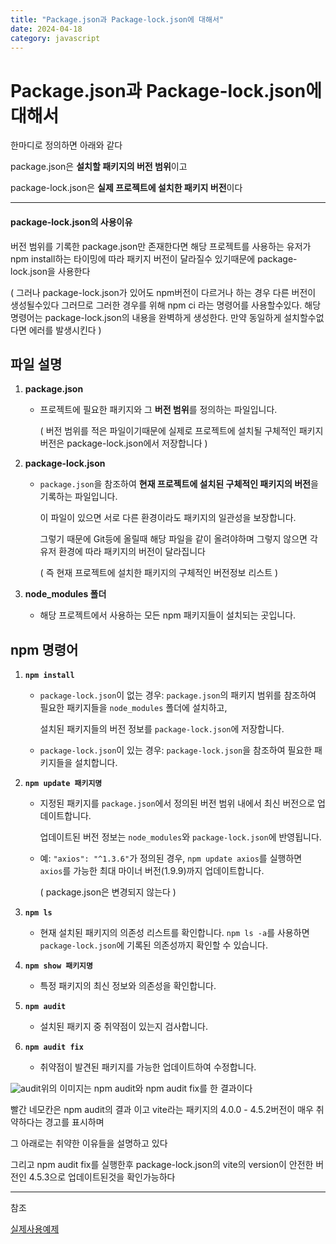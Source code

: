 ```yaml
---
title: "Package.json과 Package-lock.json에 대해서"
date: 2024-04-18
category: javascript
---
```


# Package.json과 Package-lock.json에 대해서

한마디로 정의하면 아래와 같다

package.json은 **설치할 패키지의 버전 범위**이고

package-lock.json은 **실제 프로젝트에 설치한 패키지 버전**이다

---

#### package-lock.json의 사용이유

버전 범위를 기록한 package.json만 존재한다면 해당 프로젝트를 사용하는 유저가 npm install하는 타이밍에 따라 패키지 버전이 달라질수 있기때문에 package-lock.json을 사용한다

( 그러나 package-lock.json가 있어도 npm버전이 다르거나 하는 경우 다른 버전이 생성될수있다 그러므로 그러한 경우를 위해 npm ci 라는 명령어를 사용할수있다. 해당 명령어는 package-lock.json의 내용을 완벽하게 생성한다. 만약 동일하게 설치할수없다면 에러를 발생시킨다 )

## 파일 설명

1. **package.json**

   * 프로젝트에 필요한 패키지와 그 **버전 범위**를 정의하는 파일입니다.

     ( 버전 범위를 적은 파일이기때문에 실제로 프로젝트에 설치될 구체적인 패키지 버전은 package-lock.json에서 저장합니다 )
2. **package-lock.json**

   * `package.json`을 참조하여 **현재 프로젝트에 설치된 구체적인 패키지의 버전**을 기록하는 파일입니다.

     이 파일이 있으면 서로 다른 환경이라도 패키지의 일관성을 보장합니다.

     그렇기 때문에 Git등에 올릴때 해당 파일을 같이 올려야하며 그렇지 않으면 각 유저 환경에 따라 패키지의 버전이 달라집니다

     ( 즉 현재 프로젝트에 설치한 패키지의 구체적인 버전정보 리스트 )
3. **node\_modules 폴더**

   * 해당 프로젝트에서 사용하는 모든 npm 패키지들이 설치되는 곳입니다.

## npm 명령어

1. **`npm install`**

   * `package-lock.json`이 없는 경우: `package.json`의 패키지 범위를 참조하여 필요한 패키지들을 `node_modules` 폴더에 설치하고,

     설치된 패키지들의 버전 정보를 `package-lock.json`에 저장합니다.
   * `package-lock.json`이 있는 경우: `package-lock.json`을 참조하여 필요한 패키지들을 설치합니다.
2. **`npm update 패키지명`**

   * 지정된 패키지를 `package.json`에서 정의된 버전 범위 내에서 최신 버전으로 업데이트합니다.

     업데이트된 버전 정보는 `node_modules`와 `package-lock.json`에 반영됩니다.
   * 예: `"axios": "^1.3.6"`가 정의된 경우, `npm update axios`를 실행하면 `axios`를 가능한 최대 마이너 버전(1.9.9)까지 업데이트합니다.

     ( package.json은 변경되지 않는다 )
3. **`npm ls`**

   * 현재 설치된 패키지의 의존성 리스트를 확인합니다. `npm ls -a`를 사용하면 `package-lock.json`에 기록된 의존성까지 확인할 수 있습니다.
4. **`npm show 패키지명`**

   * 특정 패키지의 최신 정보와 의존성을 확인합니다.
5. **`npm audit`**

   * 설치된 패키지 중 취약점이 있는지 검사합니다.
6. **`npm audit fix`**

   * 취약점이 발견된 패키지를 가능한 업데이트하여 수정합니다.

![audit](/storage/1713373713.jpg)위의 이미지는 npm audit와 npm audit fix를 한 결과이다

빨간 네모칸은 npm audit의 결과 이고 vite라는 패키지의 4.0.0 - 4.5.2버전이 매우 취약하다는 경고를 표시하며

그 아래로는 취약한 이유들을 설명하고 있다

그리고 npm audit fix를 실행한후 package-lock.json의 vite의 version이 안전한 버전인 4.5.3으로 업데이트된것을 확인가능하다

---

참조

[실제사용예제](https://hyunjun19.github.io/2018/03/23/package-lock-why-need/)
